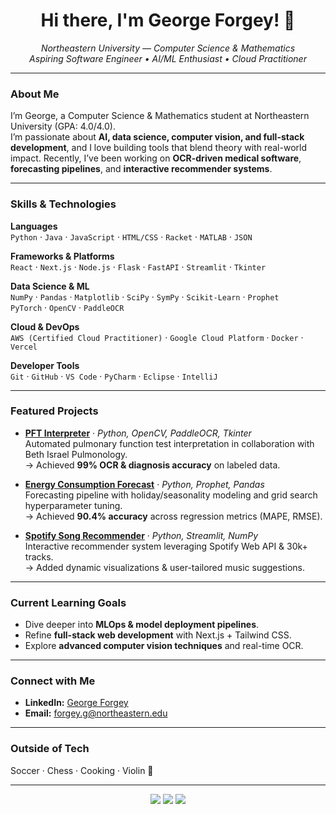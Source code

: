 <h1 align="center">Hi there, I'm George Forgey! 👋</h1>
<p align="center">
  <em>Northeastern University — Computer Science & Mathematics</em> <br/>
  <em>Aspiring Software Engineer • AI/ML Enthusiast • Cloud Practitioner</em>
</p>

---

### About Me
I’m George, a Computer Science & Mathematics student at Northeastern University (GPA: 4.0/4.0).  
I’m passionate about **AI, data science, computer vision, and full-stack development**, and I love building tools that blend theory with real-world impact. Recently, I’ve been working on **OCR-driven medical software**, **forecasting pipelines**, and **interactive recommender systems**.

---

### Skills & Technologies

**Languages**  
`Python` · `Java` · `JavaScript` · `HTML/CSS` · `Racket` · `MATLAB` · `JSON`

**Frameworks & Platforms**  
`React` · `Next.js` · `Node.js` · `Flask` · `FastAPI` · `Streamlit` · `Tkinter`

**Data Science & ML**  
`NumPy` · `Pandas` · `Matplotlib` · `SciPy` · `SymPy` · `Scikit-Learn` · `Prophet`  
`PyTorch` · `OpenCV` · `PaddleOCR`

**Cloud & DevOps**  
`AWS (Certified Cloud Practitioner)` · `Google Cloud Platform` · `Docker` · `Vercel`

**Developer Tools**  
`Git` · `GitHub` · `VS Code` · `PyCharm` · `Eclipse` · `IntelliJ`

---

### Featured Projects

- **[PFT Interpreter](https://github.com/George-Forgey/PFT-Reader)** · *Python, OpenCV, PaddleOCR, Tkinter*  
  Automated pulmonary function test interpretation in collaboration with Beth Israel Pulmonology.  
  → Achieved **99% OCR & diagnosis accuracy** on labeled data.

- **[Energy Consumption Forecast](https://github.com/George-Forgey/Energy-Consumption-Forecast)** · *Python, Prophet, Pandas*  
  Forecasting pipeline with holiday/seasonality modeling and grid search hyperparameter tuning.  
  → Achieved **90.4% accuracy** across regression metrics (MAPE, RMSE).

- **[Spotify Song Recommender](https://github.com/George-Forgey/Spotify-Song-Recommender)** · *Python, Streamlit, NumPy*  
  Interactive recommender system leveraging Spotify Web API & 30k+ tracks.  
  → Added dynamic visualizations & user-tailored music suggestions.

---

### Current Learning Goals
- Dive deeper into **MLOps & model deployment pipelines**.  
- Refine **full-stack web development** with Next.js + Tailwind CSS.  
- Explore **advanced computer vision techniques** and real-time OCR.

---

### Connect with Me
- **LinkedIn:** [George Forgey](https://www.linkedin.com/in/george-forgey/)  
- **Email:** forgey.g@northeastern.edu  

---

### Outside of Tech
Soccer · Chess · Cooking · Violin 🎻  

---

<p align="center">
  <img src="https://img.shields.io/badge/Focus-AI%20%7C%20ML%20%7C%20Computer%20Vision-blueviolet?style=flat-square"/>
  <img src="https://img.shields.io/badge/Skills-Python%20%7C%20React%20%7C%20FastAPI%20%7C%20PyTorch-blue?style=flat-square"/>
  <img src="https://img.shields.io/badge/Cloud-AWS%20%7C%20GCP%20%7C%20Docker-green?style=flat-square"/>
</p>
